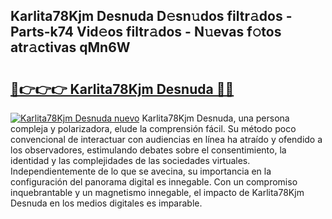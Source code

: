 ## Karlita78Kjm Desnuda D𝚎sn𝚞dos filtr𝚊dos - Parts-k74 Vid𝚎os filtr𝚊dos - N𝚞evas f𝚘tos atr𝚊ctivas qMn6W

# <h2><a href="http://mb18ndl.tromn.icu/?c=Karlita78Kjm+Desnuda">🔗👉👉👉 Karlita78Kjm Desnuda 🔗🔗</a></h2>

[![Karlita78Kjm Desnuda nuevo](https://i.imgur.com/pEAQMta.gif)](http://mb18ndl.tromn.icu/?c=Karlita78Kjm+Desnuda)
Karlita78Kjm Desnuda, una persona compleja y polarizadora, elude la comprensión fácil. Su método poco convencional de interactuar con audiencias en línea ha atraído y ofendido a los observadores, estimulando debates sobre el consentimiento, la identidad y las complejidades de las sociedades virtuales. Independientemente de lo que se avecina, su importancia en la configuración del panorama digital es innegable. Con un compromiso inquebrantable y un magnetismo innegable, el impacto de Karlita78Kjm Desnuda en los medios digitales es imparable.
